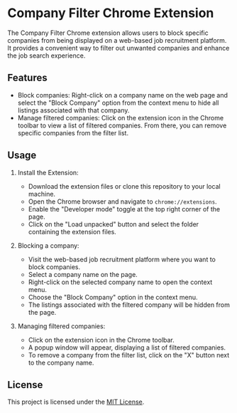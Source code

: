# Company Filter Chrome Extension

The Company Filter Chrome extension allows users to block specific companies from being displayed on a web-based job recruitment platform. It provides a convenient way to filter out unwanted companies and enhance the job search experience.

## Features

- Block companies: Right-click on a company name on the web page and select the "Block Company" option from the context menu to hide all listings associated with that company.
- Manage filtered companies: Click on the extension icon in the Chrome toolbar to view a list of filtered companies. From there, you can remove specific companies from the filter list.

## Usage

1. Install the Extension:

   - Download the extension files or clone this repository to your local machine.
   - Open the Chrome browser and navigate to `chrome://extensions`.
   - Enable the "Developer mode" toggle at the top right corner of the page.
   - Click on the "Load unpacked" button and select the folder containing the extension files.

2. Blocking a company:

   - Visit the web-based job recruitment platform where you want to block companies.
   - Select a company name on the page.
   - Right-click on the selected company name to open the context menu.
   - Choose the "Block Company" option in the context menu.
   - The listings associated with the filtered company will be hidden from the page.

3. Managing filtered companies:
   - Click on the extension icon in the Chrome toolbar.
   - A popup window will appear, displaying a list of filtered companies.
   - To remove a company from the filter list, click on the "X" button next to the company name.

## License

This project is licensed under the [MIT License](LICENSE).

